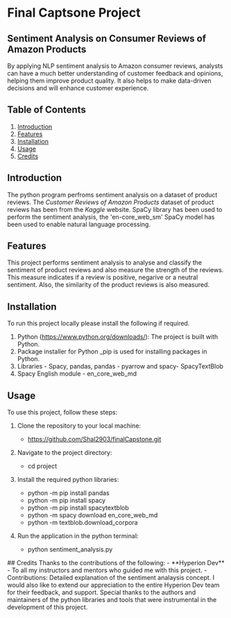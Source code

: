 # Final Captsone Project 

## Sentiment Analysis on Consumer Reviews of Amazon Products
By applying NLP sentiment analysis to Amazon consumer reviews, analysts can have a much better understanding of customer feedback and opinions, helping them improve product quality. It also helps to make data-driven decisions and will enhance customer experience.

## Table of Contents

1. [Introduction](#introduction)
2. [Features](#features)
3. [Installation](#installation)
4. [Usage](#usage)
5. [Credits](#credits)

## Introduction
The python program perfroms sentiment analysis on a dataset of product reviews. The _Customer Reviews of Amazon Products_ dataset of product reviews has been  from the _Kaggle_ website. SpaCy library has been used to perform the sentiment analysis, the 'en-core_web_sm' SpaCy model has been used to enable natural language processing. 

## Features
This project performs sentiment analysis to analyse and classify the sentiment of product reviews and also measure the strength of the reviews. This measure indicates if a review is positive, negarive or a neutral sentiment. Also, the similarity of the product reviews is also measured. 

## Installation
To run this project locally please install the following if required.

1. Python (https://www.python.org/downloads/): The project is built with Python.
2. Package installer for Python _pip is used for installing packages in Python. 
3. Libraries - Spacy, pandas, pandas - pyarrow and spacy- SpacyTextBlob
4. Spacy English module - en_core_web_md

## Usage
To use this project, follow these steps:

1. Clone the repository to your local machine:
   - https://github.com/Shal2903/finalCapstone.git
   
2. Navigate to the project directory:
   - cd project

3. Install the required python libraries:   
   - python -m pip install pandas
   - python -m pip install spacy
   - python -m pip install spacytextblob
   - python -m spacy download en_core_web_md
   - python -m textblob.download_corpora
   
4. Run the application in the python terminal:
   - python sentiment_analysis.py

<!--5. Output:
   ![Alt Text](relative-path-to-screenshot.png)--!>
    

## Credits
Thanks to the contributions of the following:

- **Hyperion Dev**
  - To all my instructors and mentors who guided me with this project. 
  - Contributions: Detailed explanation of the sentiment analaysis concept. 

I would also like to extend our appreciation to the entire Hyperion Dev team for their feedback, and support.

Special thanks to the authors and maintainers of the python libraries and tools that were instrumental in the development of this project.
